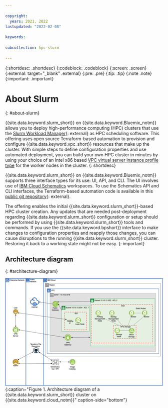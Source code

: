 ```yaml
---

copyright:
  years: 2021, 2022
lastupdated: "2022-02-08"

keywords: 

subcollection: hpc-slurm

---
```


{:shortdesc: .shortdesc}
{:codeblock: .codeblock}
{:screen: .screen}
{:external: target="_blank" .external}
{:pre: .pre}
{:tip: .tip}
{:note .note}
{:important: .important}

# About Slurm
{: #about-slurm}

{{site.data.keyword.slurm_short}} on {{site.data.keyword.Bluemix_notm}} allows you to deploy high-performance computing (HPC) clusters that use the [Slurm Workload Manager](https://github.com/SchedMD/slurm){: external} as HPC scheduling software. This offering uses open source Terraform-based automation to provision and configure {{site.data.keyword.vpc_short}} resources that make up the cluster. With simple steps to define configuration properties and use automated deployment, you can build your own HPC cluster in minutes by using your choice of an Intel x86 based [VPC virtual server instance profile type](/docs/vpc?topic=vpc-profiles&interface=ui) for the worker nodes in the cluster.
{: shortdesc}

{{site.data.keyword.slurm_short}} on {{site.data.keyword.Bluemix_notm}} supports three interface types for its use: UI, API, and CLI. The UI involves use of [IBM Cloud Schematics](/docs/schematics?topic=schematics-getting-started) workspaces. To use the Schematics API and CLI interfaces, the Terraform-based automation code is available in this [public git repository](https://github.com/IBM-Cloud/hpc-cluster-slurm){: external}.

The offering enables the initial {{site.data.keyword.slurm_short}}-based HPC cluster creation. Any updates that are needed post-deployment regarding {{site.data.keyword.slurm_short}} configuration or setup should be performed by using {{site.data.keyword.slurm_short}} tools and commands. If you use the {{site.data.keyword.bpshort}} interface to make changes to configuration properties and reapply those changes, you can cause disruptions to the running {{site.data.keyword.slurm_short}} cluster. Restoring it back to a working state might not be easy.
{: important}

## Architecture diagram
{: #architecture-diagram}

![Architecture diagram](images/6547a000-51eb-11ec-9d0c-2f3bcee6ceb8.png){:caption="Figure 1. Architecture diagram of a {{site.data.keyword.slurm_short}} cluster on {{site.data.keyword.cloud_notm}}" caption-side="bottom"}

